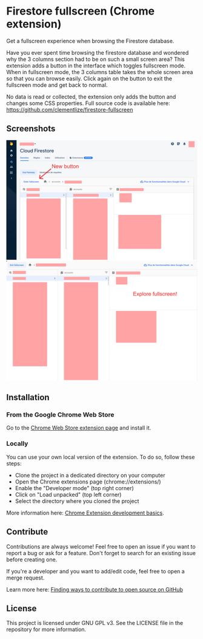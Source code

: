 # Firestore fullscreen (Chrome extension)

Get a fullscreen experience when browsing the Firestore database.

Have you ever spent time browsing the firestore database and wondered why the 3 columns section had to be on such a small screen area? 
This extension adds a button in the interface which toggles fullscreen mode. When in fullscreen mode, the 3 columns table takes the whole screen area so that you can browse easily. Click again on the button to exit the fullscreen mode and get back to normal.

No data is read or collected, the extension only adds the button and changes some CSS properties.
Full source code is available here: https://github.com/clementlize/firestore-fullscreen

## Screenshots

![Before (screenshot)](./docs/screenshots/before.jpg)
![After(screenshot)](./docs/screenshots/after.jpg)

## Installation

### From the Google Chrome Web Store

Go to the [Chrome Web Store extension page](https://chrome.google.com/webstore/detail/firestore-fullscreen/gemkoopkmgjeegmkoceojgflbpfibnbb) and install it.

### Locally

You can use your own local version of the extension. To do so, follow these steps:

- Clone the project in a dedicated directory on your computer
- Open the Chrome extensions page (chrome://extensions/)
- Enable the "Developer mode" (top right corner)
- Click on "Load unpacked" (top left corner)
- Select the directory where you cloned the project

More information here: [Chrome Extension development basics](https://developer.chrome.com/docs/extensions/mv3/getstarted/development-basics/). 

## Contribute

Contributions are always welcome! Feel free to open an issue if you want to report a bug or ask for a feature. Don't forget to search for an existing issue before creating one.

If you're a developer and you want to add/edit code, feel free to open a merge request. 

Learn more here: [Finding ways to contribute to open source on GitHub](https://docs.github.com/en/get-started/exploring-projects-on-github/finding-ways-to-contribute-to-open-source-on-github)

## License

This project is licensed under GNU GPL v3. See the LICENSE file in the repository for more information.